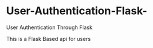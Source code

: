 # User-Authentication-Flask-
User Authentication Through Flask

This is a Flask Based api for users

